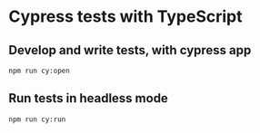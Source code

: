 # Cypress tests with TypeScript

## Develop and write tests, with cypress app

`npm run cy:open`

## Run tests in headless mode

`npm run cy:run`